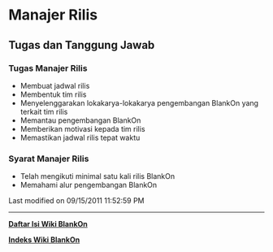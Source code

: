 # Manajer Rilis

## Tugas dan Tanggung Jawab
### Tugas Manajer Rilis
   * Membuat jadwal rilis
   * Membentuk tim rilis
   * Menyelenggarakan lokakarya-lokakarya pengembangan BlankOn yang terkait tim rilis
   * Memantau pengembangan BlankOn
   * Memberikan motivasi kepada tim rilis
   * Memastikan jadwal rilis tepat waktu

### Syarat Manajer Rilis
   * Telah mengikuti minimal satu kali rilis BlankOn
   * Memahami alur pengembangan BlankOn

Last modified on 09/15/2011 11:52:59 PM



---
[**Daftar Isi Wiki BlankOn**](/DaftarIsi/README.md)
 
[**Indeks Wiki BlankOn**](/Indeks.md)



